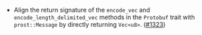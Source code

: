 - Align the return signature of the `encode_vec` and
  `encode_length_delimited_vec` methods in the `Protobuf` trait with
  `prost::Message` by directly returning `Vec<u8>`.
  ([#1323](https://github.com/informalsystems/tendermint-rs/issues/1323))
